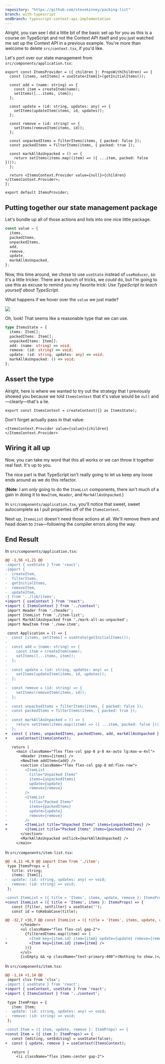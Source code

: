 ```yaml
---
repository: "https://github.com/stevekinney/packing-list"
branch: with-typescript
endBranch: typescript-context-api-implementation
---
```


Alright, you can see I did a little bit of the basic set up for you as this is a course on TypeScript and not the Context API itself and you just watched me set up the Context API in a previous example. You're more than welcome to delete `src/context.tsx`, if you'd like.

Let's port over our state management from `src/components/application.tsx`:

````tsx
export const ItemsProvider = ({ children }: PropsWithChildren) => {
  const [items, setItems] = useState<Item[]>(getInitialItems());

  const add = (name: string) => {
    const item = createItem(name);
    setItems([...items, item]);
  };

  const update = (id: string, updates: any) => {
    setItems(updateItem(items, id, updates));
  };

  const remove = (id: string) => {
    setItems(removeItem(items, id));
  };

  const unpackedItems = filterItems(items, { packed: false });
  const packedItems = filterItems(items, { packed: true });

  const markAllAsUnpacked = () => {
    return setItems(items.map((item) => ({ ...item, packed: false })));
  };

  return <ItemsContext.Provider value={null}>{children}</ItemsContext.Provider>;
};

export default ItemsProvider;
````

## Putting together our state management package

Let's bundle up all of those actions and lists into one nice little package.

````ts
const value = {
  items,
  packedItems,
  unpackedItems,
  add,
  remove,
  update,
  markAllAsUnpacked,
};
````

Now, this time around, we chose to use `useState` instead of `useReducer`, so it's a little tricker. There are a bunch of tricks, we *could* do, but I'm going to use this as excuse to remind you my favorite trick: *Use TypeScript to teach yourself about TypeScript.*

What happens if we hover over the `value` we just made?

![](_attachments/Pasted%20image%2020221114142019.png)

Oh, look! That seems like a reasonable type that we can use.

````ts
type ItemsState = {
  items: Item[];
  packedItems: Item[];
  unpackedItems: Item[];
  add: (name: string) => void;
  remove: (id: string) => void;
  update: (id: string, updates: any) => void;
  markAllAsUnpacked: () => void;
};
````

## Assert the type

Alright, here is where we wanted to try out the strategy that I previously showed you because we told `ItemsContext` that it's value would be `null` and—clearly—that's a lie.

````tsx
export const ItemsContext = createContext({} as ItemsState);
````

Don't forget actually pass in that value:

````tsx
<ItemsContext.Provider value={value}>{children}</ItemsContext.Provider>
````

## Wiring it all up

Now, you can take my word that this all works or we can throw it together real fast. It's up to you.

The nice part is that TypeScript isn't really going to let us keep any loose ends around as we do this refactor.

(**Note**: I am *only* going to do the `ItemList` components, there isn't much of a gain in doing it to `NewItem`, `Header`, and `MarkAllAsUnpacked`.)

In `src/components/application.tsx`, you'll notice that sweet, sweet autocomplete as I pull properties off of the `ItemsContext`.

Next up, `ItemsList` doesn't need those actions at all. We'll remove them and head down to `Item`—following the compiler errors along the way.

## End Result

In `src/components/application.tsx`:

````diff
@@ -1,56 +1,21 @@
-import { useState } from 'react';
-import {
-  createItem,
-  filterItems,
-  getInitialItems,
-  removeItem,
-  updateItem,
-} from '../lib/items';
+import { useContext } from 'react';
+import { ItemsContext } from '../context';
 import Header from './header';
 import ItemList from './item-list';
 import MarkAllAsUnpacked from './mark-all-as-unpacked';
 import NewItem from './new-item';

 const Application = () => {
-  const [items, setItems] = useState(getInitialItems());
-
-  const add = (name: string) => {
-    const item = createItem(name);
-    setItems([...items, item]);
-  };
-
-  const update = (id: string, updates: any) => {
-    setItems(updateItem(items, id, updates));
-  };
-
-  const remove = (id: string) => {
-    setItems(removeItem(items, id));
-  };
-
-  const unpackedItems = filterItems(items, { packed: false });
-  const packedItems = filterItems(items, { packed: true });
-
-  const markAllAsUnpacked = () => {
-    return setItems(items.map((item) => ({ ...item, packed: false })));
-  };
+  const { items, unpackedItems, packedItems, add, markAllAsUnpacked } =
+    useContext(ItemsContext);

   return (
     <main className="flex flex-col gap-8 p-8 mx-auto lg:max-w-4xl">
       <Header items={items} />
       <NewItem addItem={add} />
       <section className="flex flex-col gap-8 md:flex-row">
-        <ItemList
-          title="Unpacked Items"
-          items={unpackedItems}
-          update={update}
-          remove={remove}
-        />
-        <ItemList
-          title="Packed Items"
-          items={packedItems}
-          update={update}
-          remove={remove}
-        />
+        <ItemList title="Unpacked Items" items={unpackedItems} />
+        <ItemList title="Packed Items" items={packedItems} />
       </section>
       <MarkAllAsUnpacked onClick={markAllAsUnpacked} />
     </main>
````

In `src/components/item-list.tsx`:

````diff
@@ -6,11 +6,9 @@ import Item from './item';
 type ItemsProps = {
   title: string;
   items: Item[];
-  update: (id: string, updates: any) => void;
-  remove: (id: string) => void;
 };

-const ItemList = ({ title = 'Items', items, update, remove }: ItemsProps) => {
+const ItemList = ({ title = 'Items', items }: ItemsProps) => {
   const [filter, setFilter] = useState('');
   const id = toKebabCase(title);

@@ -32,7 +30,7 @@ const ItemList = ({ title = 'Items', items, update, remove }: ItemsProps) => {
       </header>
       <ul className="flex flex-col gap-2">
         {filteredItems.map((item) => (
-          <Item key={item.id} item={item} update={update} remove={remove} />
+          <Item key={item.id} item={item} />
         ))}
       </ul>
       {isEmpty && <p className="text-primary-400">(Nothing to show.)</p>}
````

In `src/components/item.tsx`:

````diff
@@ -1,14 +1,14 @@
 import clsx from 'clsx';
-import { useState } from 'react';
+import { useContext, useState } from 'react';
+import { ItemsContext } from '../context';

 type ItemProps = {
   item: Item;
-  update: (id: string, updates: any) => void;
-  remove: (id: string) => void;
 };

-const Item = ({ item, update, remove }: ItemProps) => {
+const Item = ({ item }: ItemProps) => {
   const [editing, setEditing] = useState(false);
+  const { update, remove } = useContext(ItemsContext);

   return (
     <li className="flex items-center gap-2">
````
